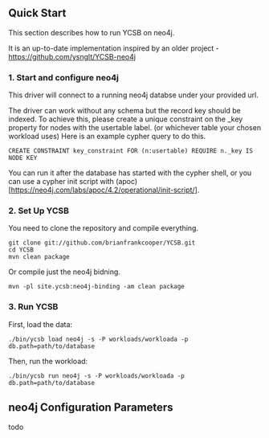 <!--
Copyright (c) 2012 - 2016 YCSB contributors. All rights reserved.

Licensed under the Apache License, Version 2.0 (the "License"); you
may not use this file except in compliance with the License. You
may obtain a copy of the License at

http://www.apache.org/licenses/LICENSE-2.0

Unless required by applicable law or agreed to in writing, software
distributed under the License is distributed on an "AS IS" BASIS,
WITHOUT WARRANTIES OR CONDITIONS OF ANY KIND, either express or
implied. See the License for the specific language governing
permissions and limitations under the License. See accompanying
LICENSE file.
-->

## Quick Start

This section describes how to run YCSB on neo4j.

It is an up-to-date implementation inspired by an older project - https://github.com/ysnglt/YCSB-neo4j

### 1. Start and configure neo4j

This driver will connect to a running neo4j databse under your provided url.

The driver can work without any schema but the record key should be indexed. To achieve this, please create a unique constraint on the \_key property for nodes with the usertable label. (or whichever table your chosen workload uses) Here is an example cypher query to do this.

    CREATE CONSTRAINT key_constraint FOR (n:usertable) REQUIRE n._key IS NODE KEY

You can run it after the database has started with the cypher shell, or you can use a cypher init script with (apoc)[https://neo4j.com/labs/apoc/4.2/operational/init-script/].

### 2. Set Up YCSB

You need to clone the repository and compile everything.

    git clone git://github.com/brianfrankcooper/YCSB.git
    cd YCSB
    mvn clean package

Or compile just the neo4j bidning.

    mvn -pl site.ycsb:neo4j-binding -am clean package

### 3. Run YCSB

First, load the data:

    ./bin/ycsb load neo4j -s -P workloads/workloada -p db.path=path/to/database

Then, run the workload:

    ./bin/ycsb run neo4j -s -P workloads/workloada -p db.path=path/to/database

## neo4j Configuration Parameters

todo
